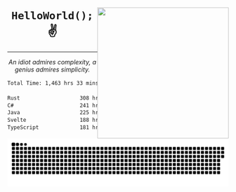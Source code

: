 <div text-align="center">
    <img src="https://i.imgur.com/h1q15Kt.gife" align="right" width="299" height="299">
    <h1 align="center"><code>HelloWorld();</code> ✌️</h1>
    <hr>
    <p align="center"><i>An idiot admires complexity, a genius admires simplicity.</i></p>
</div>

<!--START_SECTION:waka-->

```txt
Total Time: 1,463 hrs 33 mins

Rust                   308 hrs 22 mins █████░░░░░░░░░░░░░░░░░░░░   19.73 %
C#                     241 hrs 29 mins ████░░░░░░░░░░░░░░░░░░░░░   15.45 %
Java                   225 hrs 54 mins ███▓░░░░░░░░░░░░░░░░░░░░░   14.46 %
Svelte                 188 hrs 10 mins ███░░░░░░░░░░░░░░░░░░░░░░   12.04 %
TypeScript             181 hrs 34 mins ███░░░░░░░░░░░░░░░░░░░░░░   11.62 %
```

<!--END_SECTION:waka-->

<picture>
  <source media="(prefers-color-scheme: dark)" srcset="https://raw.githubusercontent.com/Somfic/Somfic/main/github-contribution-grid-snake-dark.svg">
  <source media="(prefers-color-scheme: light)" srcset="https://raw.githubusercontent.com/Somfic/Somfic/main/github-contribution-grid-snake.svg">
  <img alt="github contribution grid snake animation" src="https://raw.githubusercontent.com/Somfic/Somfic/main/github-contribution-grid-snake.svg">
</picture>
